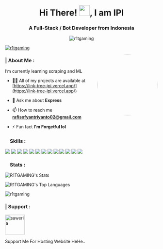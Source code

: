 <h1 align="center">Hi There! <img src = 'https://media.giphy.com/media/hvRJCLFzcasrR4ia7z/giphy.gif' width = '35'>, I am IPI</h1>
<h3 align="center">A Full-Stack / Bot Developer from Indonesia</h3>
<p align="center"> <img src="https://komarev.com/ghpvc/?username=r1tgaming&label=Profile%20Views&color=ff00ff&style=flat" alt="r1tgaming" /> </p>
<p align="left"> <a href="https://github.com/ryo-ma/github-profile-trophy"><img src="https://github-profile-trophy.vercel.app/?username=r1tgaming" alt="r1tgaming" /></a> </p>

  <img align="right" src="https://64.media.tumblr.com/6d91460cb41dda517b4c977eb1412f41/36e54229f95d1078-8b/s500x750/611d8ba34e203a108eceace15c8bc8246165810f.gif" width="200" style="border-radius:200%"/>
  <h3 align = "left">| About Me :</h3> 
  <p>
   I’m currently learning scraping and ML 

- 👨‍💻 All of my projects are available at [https://link-tree-ipi.vercel.app/](https://link-tree-ipi.vercel.app/)

- 💬 Ask me about **Express**

- 📫 How to reach me **rafisofyantriyanto02@gmail.com**

- ⚡ Fun fact **I'm Forgetful lol**
  </p>





 <h3 align="left"><img src="https://media2.giphy.com/media/QssGEmpkyEOhBCb7e1/giphy.gif?cid=ecf05e47a0n3gi1bfqntqmob8g9aid1oyj2wr3ds3mg700bl&rid=giphy.gif" width ="12"> Skills :</h3>
<p class="center">
 <img src="https://img.shields.io/badge/HTML5-E34F26?style=for-the-badge&logo=html5&logoColor=white"/>
 <img src="https://img.shields.io/badge/CSS3-1572B6?style=for-the-badge&logo=css3&logoColor=white"/>
 <img src="https://img.shields.io/badge/JavaScript-F7DF1E?style=for-the-badge&logo=javascript&logoColor=black"/>
 <img src="https://img.shields.io/badge/Node.js-43853D?style=for-the-badge&logo=node.js&logoColor=white"/>
 <img src="https://img.shields.io/badge/Express.js-404D59?style=for-the-badge"/>
 <img src="https://img.shields.io/badge/React-20232A?style=for-the-badge&logo=react&logoColor=61DAFB"/>
 <img src="https://img.shields.io/badge/Tailwind_CSS-38B2AC?style=for-the-badge&logo=tailwind-css&logoColor=white"/>
 <img src="https://img.shields.io/badge/Flask-000000?style=for-the-badge&logo=flask&logoColor=white"/>
 <img src="https://img.shields.io/badge/MongoDB-4EA94B?style=for-the-badge&logo=mongodb&logoColor=white"/>
 <img src="https://img.shields.io/badge/Amazon_AWS-232F3E?style=for-the-badge&logo=amazon-aws&logoColor=white"/>
 <img src="https://img.shields.io/badge/Debian-A81D33?style=for-the-badge&logo=debian&logoColor=white"/>
 <img src="https://img.shields.io/badge/GIT-E44C30?style=for-the-badge&logo=git&logoColor=white"/>
<img src="https://img.shields.io/badge/Python-14354C?style=for-the-badge&logo=python&logoColor=white"/>
</p>


<h3 align="left"><img src="https://media.giphy.com/media/iY8CRBdQXODJSCERIr/giphy.gif" width="12"> Stats : </h3>


![R1TGAMING's Stats](https://github-readme-stats.vercel.app/api?username=R1TGAMING&theme=dark&show_icons=true&hide_border=true&count_private=true)

![R1TGAMING's Top Languages](https://github-readme-stats.vercel.app/api/top-langs/?username=R1TGAMING&theme=dark&show_icons=true&hide_border=true&layout=compact)

<p><img align="center" src="https://github-readme-streak-stats.herokuapp.com/?user=r1tgaming&theme=dark" alt="r1tgaming" /></p>




<h3 align="left">| Support :</h3>
<a href = "https://saweria.co/RYTGAMING"><img src = "https://img.shields.io/badge/Saweria-FFAD00?style=for-the-badge&" width = "65" alt = "saweria"></a>
<br><p>Support Me For Hosting Website HeHe..</p>

